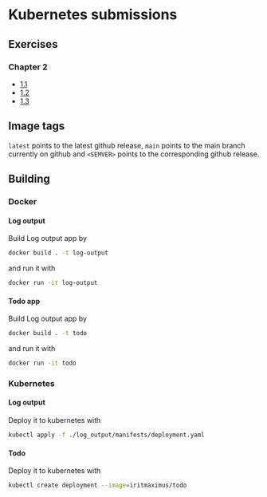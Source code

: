 # Kubernetes submissions

## Exercises

### Chapter 2
* [1.1](https://github.com/iritmaximus/devops-with-kubernetes/tree/1.1.0)
* [1.2](https://github.com/iritmaximus/devops-with-kubernetes/tree/1.2.0)
* [1.3](https://github.com/iritmaximus/devops-with-kubernetes/tree/1.3.0)

## Image tags
`latest` points to the latest github release, `main` points to the main branch currently on github and 
`<SEMVER>` points to the corresponding github release.

## Building
### Docker
#### Log output
Build Log output app by 
```bash
docker build . -t log-output
```

and run it with

```bash
docker run -it log-output
```

#### Todo app
Build Log output app by 
```bash
docker build . -t todo
```

and run it with

```bash
docker run -it todo
```


### Kubernetes
#### Log output
Deploy it to kubernetes with 
```bash
kubectl apply -f ./log_output/manifests/deployment.yaml
```

#### Todo
Deploy it to kubernetes with 
```bash
kubectl create deployment --image=iritmaximus/todo
```
